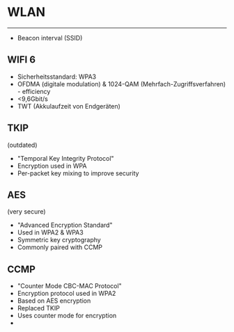 # WLAN
___
- Beacon interval (SSID)
## WIFI 6
- Sicherheitsstandard: WPA3
- OFDMA (digitale modulation) & 1024-QAM (Mehrfach-Zugriffsverfahren) - efficiency
- <9,6Gbit/s
- TWT (Akkulaufzeit von Endgeräten)

## TKIP
(outdated)
- "Temporal Key Integrity Protocol"
- Encryption used in WPA
- Per-packet key mixing to improve security

## AES
(very secure)
- "Advanced Encryption Standard"
- Used in WPA2 & WPA3
- Symmetric key cryptography
- Commonly paired with CCMP
## CCMP
- "Counter Mode CBC-MAC Protocol"
- Encryption protocol used in WPA2
- Based on AES encryption
- Replaced TKIP
- Uses counter mode for encryption
- 